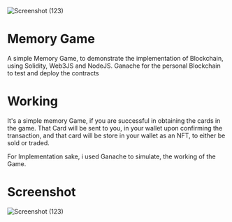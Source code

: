 ![Screenshot (123)](https://img.shields.io/badge/Ethereum-3C3C3D?style=for-the-badge&logo=Ethereum&logoColor=white)

# Memory Game 

A simple Memory Game, to demonstrate the implementation of Blockchain, using Solidity, Web3JS and NodeJS. Ganache for the personal Blockchain to test and deploy the contracts

# Working 

It's a simple memory Game, if you are successful in obtaining the cards in the game.
That Card will be sent to you, in your wallet upon confirming the transaction, and that card will be store in your wallet as an NFT, to either be sold or traded.

For Implementation sake, i used Ganache to simulate, the working of the Game.

# Screenshot


![Screenshot (123)](https://user-images.githubusercontent.com/57758789/166661453-b48fcdb9-4e97-43e1-9403-65fe4ffcfddf.png)
